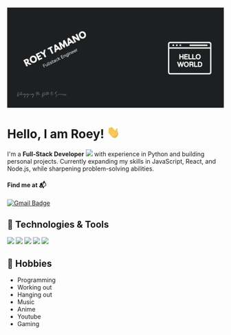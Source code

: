 [![Header](https://raw.githubusercontent.com/RoeyTamano/RoeyTamano/master/readme_header.png 'Header')](https://github.com/RoeyTamano)

# Hello, I am Roey! <img src="https://raw.githubusercontent.com/RoeyTamano/RoeyTamano/master/wave.gif" width="30px">

I'm a **Full-Stack Developer** <img src="https://media.giphy.com/media/WUlplcMpOCEmTGBtBW/giphy.gif" width="30"> with experience in Python and building personal projects. 
Currently expanding my skills in JavaScript, React, and Node.js, while sharpening problem-solving abilities. <br/>

#### Find me at 📬

[![Gmail Badge](https://img.shields.io/badge/-Gmail-d14836?style=flat-square&logo=Gmail&logoColor=white&link=mailto:roeytamano@gmail.com)](mailto:roeytamano@gmail.com)

## 🔧 Technologies & Tools

![](https://img.shields.io/badge/OS-MacOS-informational?style=flat&logo=apple&logoColor=white&color=f4a600)
![](https://img.shields.io/badge/Editor-VS_Code-informational?style=flat&logo=visual-studio-code&logoColor=white&color=f4a600)
![](https://img.shields.io/badge/Code-JavaScript-informational?style=flat&logo=javascript&logoColor=white&color=f4a600)
![](https://img.shields.io/badge/Library-React-informational?style=flat&logo=react&logoColor=white&color=f4a600)
![](https://img.shields.io/badge/Code-Python-informational?style=flat&logo=python&logoColor=white&color=f4a600)

## 📜 Hobbies

- Programming
- Working out
- Hanging out
- Music
- Anime
- Youtube
- Gaming
